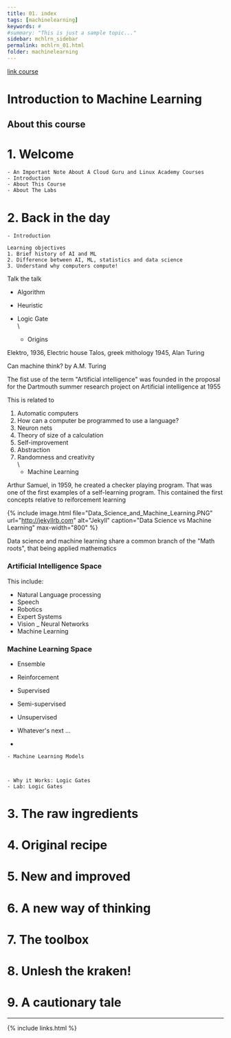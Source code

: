 ```yaml
---
title: 01. index
tags: [machinelearning]
keywords: #
#summary: "This is just a sample topic..."
sidebar: mchlrn_sidebar
permalink: mchlrn_01.html
folder: machinelearning
---
```


[link course](https://linuxacademy.com/cp/coursescheduler/view/id/492070)

# Introduction to Machine Learning

## About this course

# 1. Welcome
    - An Important Note About A Cloud Guru and Linux Academy Courses
    - Introduction
    - About This Course
    - About The Labs

# 2. Back in  the day
    - Introduction

    Learning objectives
    1. Brief history of AI and ML
    2. Difference between AI, ML, statistics and data science
    3. Understand why computers compute!

 Talk the talk
*  Algorithm
* Heuristic
* Logic Gate
\
\


    - Origins


Elektro, 1936, Electric house
Talos, greek mithology
1945, Alan Turing

Can machine think? by A.M. Turing

The fist use of the term "Artificial intelligence" was founded in the proposal for the Dartmouth summer research project on Artificial intelligence at 1955

This is related to
1. Automatic computers
2. How can a computer be programmed to use a language?
3. Neuron nets
4. Theory of size of a calculation
5. Self-improvement
6. Abstraction
7. Randomness and creativity
\
\
    - Machine Learning

Arthur Samuel, in 1959, he created a checker playing program. That was one of the first examples of a self-learning program. This contained the first concepts relative to reiforcement learning 


{% include image.html file="Data_Science_and_Machine_Learning.PNG" url="http://jekyllrb.com" alt="Jekyll" caption="Data Science vs Machine Learning" max-width="800" %}

Data science and machine learning share a common branch of the "Math roots", that being applied mathematics  

### Artificial Intelligence Space

This include:
- Natural Language processing
- Speech
- Robotics
- Expert Systems
- Vision
_ Neural Networks
- Machine Learning

### Machine Learning Space
- Ensemble
- Reinforcement
- Supervised
- Semi-supervised
- Unsupervised
- Whatever's next ...

-

    - Machine Learning Models


    
    - Why it Works: Logic Gates
    - Lab: Logic Gates

# 3. The raw ingredients
# 4. Original recipe
# 5. New and improved
# 6. A new way of thinking
# 7. The toolbox
# 8. Unlesh the kraken!
# 9. A cautionary tale




---


{% include links.html %}